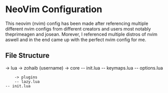# NeoVim Configuration

This neovim (nvim) config has been made after referencing multiple different nvim configs from different creators and users most notably theprimeagen and josean. Morever, I referenced multiple distros of nvim aswell and in the end came up with the perfect nvim config for me.

## File Structure 

-> lua
    -> zohaib (username)
        -> core
            -- init.lua
            -- keymaps.lua
            -- options.lua

        -> plugins
        -- lazy.lua
    -- init.lua
